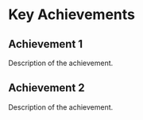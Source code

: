 # Key Achievements

## Achievement 1

Description of the achievement.

## Achievement 2

Description of the achievement.
